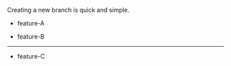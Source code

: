 
Creating a new branch is quick and simple.


- feature-A

- feature-B
*****************
- feature-C